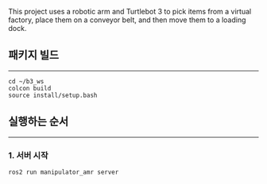 This project uses a robotic arm and Turtlebot 3 to pick items from a virtual factory, place them on a conveyor belt, and then move them to a loading dock.

## 패키지 빌드
--------------------------------------------------------------------

```console
cd ~/b3_ws
colcon build
source install/setup.bash
```
## 실행하는 순서
--------------------------------------------------------------------

### 1. 서버 시작
```console
ros2 run manipulator_amr server
```
